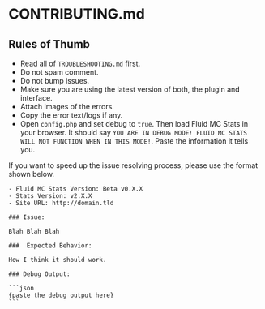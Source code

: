 # CONTRIBUTING.md

## Rules of Thumb

- Read all of `TROUBLESHOOTING.md` first.
- Do not spam comment.
- Do not bump issues.
- Make sure you are using the latest version of both, the plugin and interface.
- Attach images of the errors.
- Copy the error text/logs if any.
- Open `config.php` and set debug to `true`. Then load Fluid MC Stats in your browser. It should say `YOU ARE IN DEBUG MODE! FLUID MC STATS WILL NOT FUNCTION WHEN IN THIS MODE!`. Paste the information it tells you.

If you want to speed up the issue resolving process, please use the format shown below.

    - Fluid MC Stats Version: Beta v0.X.X
    - Stats Version: v2.X.X
    - Site URL: http://domain.tld
    
    ### Issue:
    
    Blah Blah Blah
    
    ###  Expected Behavior:
    
    How I think it should work.
    
    ### Debug Output:
    
    ```json
    {paste the debug output here}
    ```
